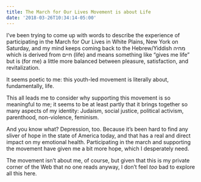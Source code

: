 ```yaml
---
title: The March for Our Lives Movement is about Life
date: '2018-03-26T10:34:14-05:00'
---
```

I’ve been trying to come up with words to describe the experience of participating in the March for Our Lives in White Plains, New York on Saturday, and my mind keeps coming back to the Hebrew/Yiddish מחיה which is derived from חיים (life) and means something like “gives me life” but is (for me) a little more balanced between pleasure, satisfaction, and revitalization.

It seems poetic to me: this youth-led movement is literally about, fundamentally, life.

This all leads me to consider why supporting this movement is so meaningful to me; it seems to be at least partly that it brings together so many aspects of my identity: Judaism, social justice, political activism, parenthood, non-violence, feminism.

And you know what? Depression, too. Because it’s been hard to find any sliver of hope in the state of America today, and that has a real and direct impact on my emotional health. Participating in the march and supporting the movement have given me a bit more hope, which I desperately need.

The movement isn’t about me, of course, but given that this is my private corner of the Web that no one reads anyway, I don’t feel _too_ bad to explore all this here.

